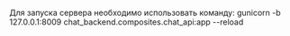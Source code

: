 Для запуска сервера необходимо использовать команду: gunicorn -b 127.0.0.1:8009 chat_backend.composites.chat_api:app --reload